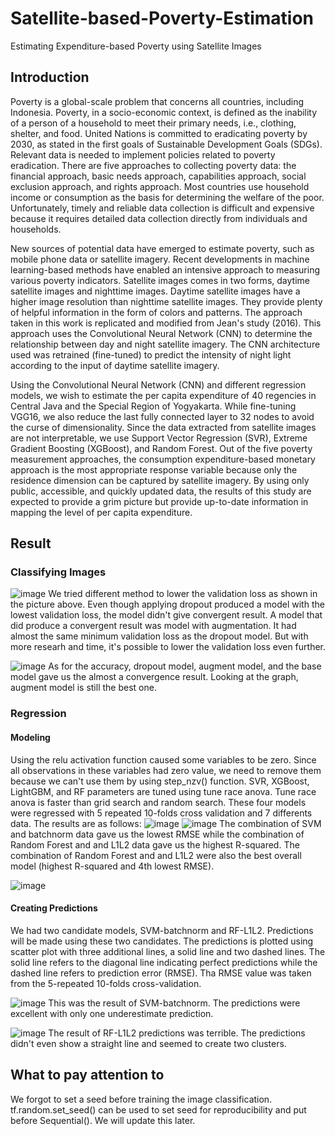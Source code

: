 # Satellite-based-Poverty-Estimation
Estimating Expenditure-based Poverty using Satellite Images

## Introduction
Poverty is a global-scale problem that concerns all countries, including Indonesia. Poverty, in a socio-economic context, is defined as the inability of a person of a household to meet their primary needs, i.e., clothing, shelter, and food. United Nations is committed to eradicating poverty by 2030, as stated in the first goals of Sustainable Development Goals (SDGs). Relevant data is needed to implement policies related to poverty eradication. There are five approaches to collecting poverty data: the financial approach, basic needs approach, capabilities approach, social exclusion approach, and rights approach. Most countries use household income or consumption as the basis for determining the welfare of the poor. Unfortunately, timely and reliable data collection is difficult and expensive because it requires detailed data collection directly from individuals and households.

New sources of potential data have emerged to estimate poverty, such as mobile phone data or satellite imagery. Recent developments in machine learning-based methods have enabled an intensive approach to measuring various poverty indicators. Satellite images comes in two forms, daytime satellite images and nighttime images. Daytime satellite images have a higher image resolution than nighttime satellite images. They provide plenty of helpful information in the form of colors and patterns. The approach taken in this work is replicated and modified from Jean's study (2016). This approach uses the Convolutional Neural Network (CNN) to determine the relationship between day and night satellite imagery. The CNN architecture used was retrained (fine-tuned) to predict the intensity of night light according to the input of daytime satellite imagery.

Using the Convolutional Neural Network (CNN) and different regression models, we wish to estimate the per capita expenditure of 40 regencies in Central Java and the Special Region of Yogyakarta. While fine-tuning VGG16, we also reduce the last fully connected layer to 32 nodes to avoid the curse of dimensionality. Since the data extracted from satellite images are not interpretable, we use Support Vector Regression (SVR), Extreme Gradient Boosting (XGBoost), and Random Forest. Out of the five poverty measurement approaches, the consumption expenditure-based monetary approach is the most appropriate response variable because only the residence dimension can be captured by satellite imagery. By using only public, accessible, and quickly updated data, the results of this study are expected to provide a grim picture but provide up-to-date information in mapping the level of per capita expenditure.

## Result
### Classifying Images
![image](https://user-images.githubusercontent.com/48485276/197674253-53cbb4cb-f96f-4e2b-b94c-472a2899bd0c.png)
We tried different method to lower the validation loss as shown in the picture above. Even though applying dropout produced a model with the lowest validation loss, the model didn't give convergent result. A model that did produce a convergent result was model with augmentation. It had almost the same minimum validation loss as the dropout model. But with more researh and time, it's possible to lower the validation loss even further.

![image](https://user-images.githubusercontent.com/48485276/197675251-62ee9031-4691-4da0-b304-d386ab854864.png)
As for the accuracy, dropout model, augment model, and the base model gave us the almost a convergence result. Looking at the graph, augment model is still the best one.

### Regression
#### Modeling
Using the relu activation function caused some variables to be zero. Since all observations in these variables had zero value, we need to remove them because we can't use them by using step_nzv() function. SVR, XGBoost, LightGBM, and RF parameters are tuned using tune race anova. Tune race anova is faster than grid search and random search. These four models were regressed with 5 repeated 10-folds cross validation and 7 differents data. The results are as follows:
![image](https://user-images.githubusercontent.com/48485276/197677603-ddd87ea4-4bf9-4f77-9f65-6f1f6c6d6201.png)
![image](https://user-images.githubusercontent.com/48485276/197678084-b5383906-5acb-4652-b7f8-e14dda372d0c.png)
The combination of SVM and batchnorm data gave us the lowest RMSE while the combination of Random Forest and and L1L2 data gave us the highest R-squared. The combination of Random Forest and and L1L2 were also the best overall model (highest R-squared and 4th lowest RMSE).

![image](https://user-images.githubusercontent.com/48485276/197679673-8bb6a486-9f4d-418c-98d5-6bd59cac9568.png)

#### Creating Predictions
We had two candidate models, SVM-batchnorm and RF-L1L2. Predictions will be made using these two candidates. The predictions is plotted using scatter plot with three additional lines, a solid line and two dashed lines. The solid line refers to the diagonal line indicating perfect predictions while the dashed line refers to prediction error (RMSE). Tha RMSE value was taken from the 5-repeated 10-folds cross-validation.

![image](https://user-images.githubusercontent.com/48485276/197680434-539c243d-a6f3-4f7f-9edb-be847281f579.png)
This was the result of SVM-batchnorm. The predictions were excellent with only one underestimate prediction.

![image](https://user-images.githubusercontent.com/48485276/197681722-24a86744-bf5b-4110-84c8-b43de9508c2c.png)
The result of RF-L1L2 predictions was terrible. The predictions didn't even show a straight line and seemed to create two clusters.

## What to pay attention to
We forgot to set a seed before training the image classification. tf.random.set_seed() can be used to set seed for reproducibility and put before Sequential(). We will update this later. 


